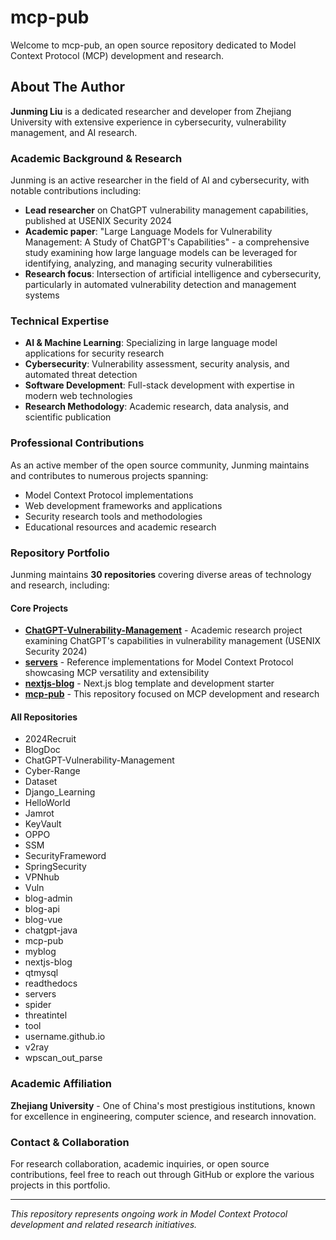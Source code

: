 # mcp-pub

Welcome to mcp-pub, an open source repository dedicated to Model Context Protocol (MCP) development and research.

## About The Author

**Junming Liu** is a dedicated researcher and developer from Zhejiang University with extensive experience in cybersecurity, vulnerability management, and AI research. 

### Academic Background & Research
Junming is an active researcher in the field of AI and cybersecurity, with notable contributions including:

- **Lead researcher** on ChatGPT vulnerability management capabilities, published at USENIX Security 2024
- **Academic paper**: "Large Language Models for Vulnerability Management: A Study of ChatGPT's Capabilities" - a comprehensive study examining how large language models can be leveraged for identifying, analyzing, and managing security vulnerabilities
- **Research focus**: Intersection of artificial intelligence and cybersecurity, particularly in automated vulnerability detection and management systems

### Technical Expertise
- **AI & Machine Learning**: Specializing in large language model applications for security research
- **Cybersecurity**: Vulnerability assessment, security analysis, and automated threat detection
- **Software Development**: Full-stack development with expertise in modern web technologies
- **Research Methodology**: Academic research, data analysis, and scientific publication

### Professional Contributions
As an active member of the open source community, Junming maintains and contributes to numerous projects spanning:
- Model Context Protocol implementations
- Web development frameworks and applications
- Security research tools and methodologies
- Educational resources and academic research

### Repository Portfolio
Junming maintains **30 repositories** covering diverse areas of technology and research, including:

#### Core Projects
- **[ChatGPT-Vulnerability-Management](https://github.com/Jamrot/ChatGPT-Vulnerability-Management)** - Academic research project examining ChatGPT's capabilities in vulnerability management (USENIX Security 2024)
- **[servers](https://github.com/Jamrot/servers)** - Reference implementations for Model Context Protocol showcasing MCP versatility and extensibility
- **[nextjs-blog](https://github.com/Jamrot/nextjs-blog)** - Next.js blog template and development starter
- **[mcp-pub](https://github.com/Jamrot/mcp-pub)** - This repository focused on MCP development and research

#### All Repositories
- 2024Recruit
- BlogDoc
- ChatGPT-Vulnerability-Management
- Cyber-Range
- Dataset
- Django_Learning
- HelloWorld
- Jamrot
- KeyVault
- OPPO
- SSM
- SecurityFrameword
- SpringSecurity
- VPNhub
- Vuln
- blog-admin
- blog-api
- blog-vue
- chatgpt-java
- mcp-pub
- myblog
- nextjs-blog
- qtmysql
- readthedocs
- servers
- spider
- threatintel
- tool
- username.github.io
- v2ray
- wpscan_out_parse

### Academic Affiliation
**Zhejiang University** - One of China's most prestigious institutions, known for excellence in engineering, computer science, and research innovation.

### Contact & Collaboration
For research collaboration, academic inquiries, or open source contributions, feel free to reach out through GitHub or explore the various projects in this portfolio.

---

*This repository represents ongoing work in Model Context Protocol development and related research initiatives.*